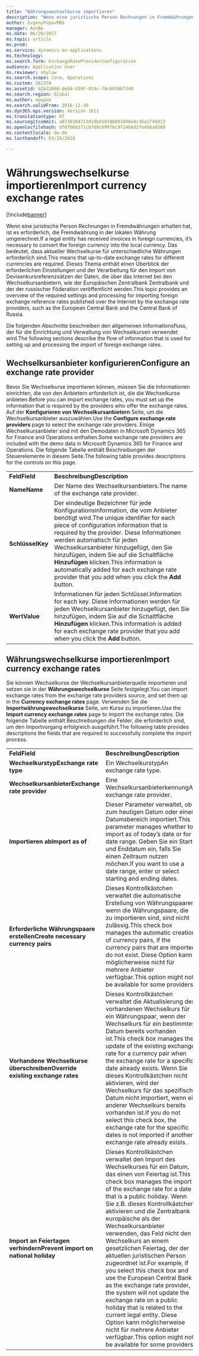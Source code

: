 ```yaml
---
title: "Währungswechselkurse importieren"
description: "Wenn eine juristische Person Rechnungen in Fremdwährungen erhalten hat, ist es erforderlich, die Fremdwährung in der lokalen Währung umgerechnet. Das bedeutet, dass aktueller Wechselkurse für unterschiedliche Währungen erforderlich sind. Dieses Thema enthält einen Überblick der erforderlichen Einstellungen und der Verarbeitung für den Import von Devisenkursreferenzsätzen der Daten, die über das Internet bei den Wechselkursanbietern, wie der Europäischen Zentralbank Zentralbank und der der russischer Föderation veröffentlicht werden."
author: EvgenyPopovMBS
manager: AnnBe
ms.date: 06/20/2017
ms.topic: article
ms.prod: 
ms.service: dynamics-ax-applications
ms.technology: 
ms.search.form: ExchangeRateProviderConfiguration
audience: Application User
ms.reviewer: shylaw
ms.search.scope: Core, Operations
ms.custom: 261374
ms.assetid: b2b22868-de68-439f-914c-78c6930b7340
ms.search.region: Global
ms.author: epopov
ms.search.validFrom: 2016-11-30
ms.dyn365.ops.version: Version 1611
ms.translationtype: HT
ms.sourcegitcommit: a0739304723d19b910388893d08e8c36a1f49d13
ms.openlocfilehash: df07066371cb7d9c69976c9714b6d2fe456a0308
ms.contentlocale: de-de
ms.lasthandoff: 03/26/2018

---
```


# <a name="import-currency-exchange-rates"></a><span data-ttu-id="32ed6-105">Währungswechselkurse importieren</span><span class="sxs-lookup"><span data-stu-id="32ed6-105">Import currency exchange rates</span></span>

[!include[banner](../includes/banner.md)]


<span data-ttu-id="32ed6-106">Wenn eine juristische Person Rechnungen in Fremdwährungen erhalten hat, ist es erforderlich, die Fremdwährung in der lokalen Währung umgerechnet.</span><span class="sxs-lookup"><span data-stu-id="32ed6-106">If a legal entity has received invoices in foreign currencies, it’s necessary to convert the foreign currency into the local currency.</span></span> <span data-ttu-id="32ed6-107">Das bedeutet, dass aktueller Wechselkurse für unterschiedliche Währungen erforderlich sind.</span><span class="sxs-lookup"><span data-stu-id="32ed6-107">This means that up-to-date exchange rates for different currencies are required.</span></span> <span data-ttu-id="32ed6-108">Dieses Thema enthält einen Überblick der erforderlichen Einstellungen und der Verarbeitung für den Import von Devisenkursreferenzsätzen der Daten, die über das Internet bei den Wechselkursanbietern, wie der Europäischen Zentralbank Zentralbank und der der russischer Föderation veröffentlicht werden.</span><span class="sxs-lookup"><span data-stu-id="32ed6-108">This topic provides an overview of the required settings and processing for importing foreign exchange reference rates published over the Internet by the exchange rate providers, such as the European Central Bank and the Central Bank of Russia.</span></span>

<span data-ttu-id="32ed6-109">Die folgenden Abschnitte beschreiben den allgemeinen Informationsfluss, der für die Einrichtung und Verwaltung von Wechselkursen verwendet wird.</span><span class="sxs-lookup"><span data-stu-id="32ed6-109">The following sections describe the flow of information that is used for setting up and processing the import of foreign exchange rates.</span></span>

## <a name="configure-an-exchange-rate-provider"></a><span data-ttu-id="32ed6-110">Wechselkursanbieter konfigurieren</span><span class="sxs-lookup"><span data-stu-id="32ed6-110">Configure an exchange rate provider</span></span>
<span data-ttu-id="32ed6-111">Bevor Sie Wechselkurse importieren können, müssen Sie die Informationen einrichten, die von den Anbietern erforderlich ist, die die Wechselkurse anbieten.</span><span class="sxs-lookup"><span data-stu-id="32ed6-111">Before you can import exchange rates, you must set up the information that is required by the providers who offer the exchange rates.</span></span> <span data-ttu-id="32ed6-112">Auf der **Konfigurieren von Wechselkursanbietern** Seite, um die Wechselkursanbieter auszuwählen.</span><span class="sxs-lookup"><span data-stu-id="32ed6-112">Use the **Configure exchange rate providers** page to select the exchange rate providers.</span></span> <span data-ttu-id="32ed6-113">Einige Wechselkursanbieter sind mit den Demodaten in Microsoft Dynamics 365 for Finance and Operations enthalten.</span><span class="sxs-lookup"><span data-stu-id="32ed6-113">Some exchange rate providers are included with the demo data in Microsoft Dynamics 365 for Finance and Operations.</span></span> <span data-ttu-id="32ed6-114">Die folgende Tabelle enthält Beschreibungen der Steuerelemente in diesem Seite.</span><span class="sxs-lookup"><span data-stu-id="32ed6-114">The following table provides descriptions for the controls on this page.</span></span>

|           |                                                                                                                                                                                                                             |
|-----------|-----------------------------------------------------------------------------------------------------------------------------------------------------------------------------------------------------------------------------|
| <span data-ttu-id="32ed6-115">**Feld**</span><span class="sxs-lookup"><span data-stu-id="32ed6-115">**Field**</span></span> | <span data-ttu-id="32ed6-116">**Beschreibung**</span><span class="sxs-lookup"><span data-stu-id="32ed6-116">**Description**</span></span>                                                                                                                                                                                                             |
| <span data-ttu-id="32ed6-117">**Name**</span><span class="sxs-lookup"><span data-stu-id="32ed6-117">**Name**</span></span>  | <span data-ttu-id="32ed6-118">Der Name des Wechselkursanbieters.</span><span class="sxs-lookup"><span data-stu-id="32ed6-118">The name of the exchange rate provider.</span></span>                                                                                                                                                                                     |
| <span data-ttu-id="32ed6-119">**Schlüssel**</span><span class="sxs-lookup"><span data-stu-id="32ed6-119">**Key**</span></span>   | <span data-ttu-id="32ed6-120">Der eindeutige Bezeichner für jede Konfigurationsinformation, die vom Anbieter benötigt wird.</span><span class="sxs-lookup"><span data-stu-id="32ed6-120">The unique identifier for each piece of configuration information that is required by the provider.</span></span> <span data-ttu-id="32ed6-121">Diese Informationen werden automatisch für jeden Wechselkursanbieter hinzugefügt, den Sie hinzufügen, indem Sie auf die Schaltfläche **Hinzufügen** klicken.</span><span class="sxs-lookup"><span data-stu-id="32ed6-121">This information is automatically added for each exchange rate provider that you add when you click the **Add** button.</span></span> |
| <span data-ttu-id="32ed6-122">**Wert**</span><span class="sxs-lookup"><span data-stu-id="32ed6-122">**Value**</span></span> | <span data-ttu-id="32ed6-123">Informationen für jeden Schlüssel.</span><span class="sxs-lookup"><span data-stu-id="32ed6-123">Information for each key.</span></span> <span data-ttu-id="32ed6-124">Diese Informationen werden für jeden Wechselkursanbieter hinzugefügt, den Sie hinzufügen, indem Sie auf die Schaltfläche **Hinzufügen** klicken.</span><span class="sxs-lookup"><span data-stu-id="32ed6-124">This information is added for each exchange rate provider that you add when you click the **Add** button.</span></span>                                                                                         |

## <a name="import-currency-exchange-rates"></a><span data-ttu-id="32ed6-125">Währungswechselkurse importieren</span><span class="sxs-lookup"><span data-stu-id="32ed6-125">Import currency exchange rates</span></span>
<span data-ttu-id="32ed6-126">Sie können Wechselkurse der Wechselkursanbieterquelle importieren und setzen sie in der **Währungswechselkurse** Seite festgelegt.</span><span class="sxs-lookup"><span data-stu-id="32ed6-126">You can import exchange rates from the exchange rate providers source, and set them up in the **Currency exchange rates** page.</span></span> <span data-ttu-id="32ed6-127">Verwenden Sie die **Importwährungswechselkurse** Seite, um Kurse zu importieren.</span><span class="sxs-lookup"><span data-stu-id="32ed6-127">Use the **Import currency exchange rates** page to import the exchange rates.</span></span> <span data-ttu-id="32ed6-128">Die folgende Tabelle enthält Beschreibungen die Felder, die erforderlich sind, um den Importvorgang erfolgreich ausgeführt.</span><span class="sxs-lookup"><span data-stu-id="32ed6-128">The following table provides descriptions the fields that are required to successfully complete the import process.</span></span>

|                                        |                                                                                                                                                                                                                                                                                                                                                                             |
|----------------------------------------|-----------------------------------------------------------------------------------------------------------------------------------------------------------------------------------------------------------------------------------------------------------------------------------------------------------------------------------------------------------------------------|
| <span data-ttu-id="32ed6-129">**Feld**</span><span class="sxs-lookup"><span data-stu-id="32ed6-129">**Field**</span></span>                              | <span data-ttu-id="32ed6-130">**Beschreibung**</span><span class="sxs-lookup"><span data-stu-id="32ed6-130">**Description**</span></span>                                                                                                                                                                                                                                                                                                                                                             |
| <span data-ttu-id="32ed6-131">**Wechselkurstyp**</span><span class="sxs-lookup"><span data-stu-id="32ed6-131">**Exchange rate type**</span></span>                 | <span data-ttu-id="32ed6-132">Ein Wechselkurstyp</span><span class="sxs-lookup"><span data-stu-id="32ed6-132">An exchange rate type.</span></span>                                                                                                                                                                                                                                                                                                                                                      |
| <span data-ttu-id="32ed6-133">**Wechselkursanbieter**</span><span class="sxs-lookup"><span data-stu-id="32ed6-133">**Exchange rate provider**</span></span>             | <span data-ttu-id="32ed6-134">Eine Wechselkursanbieterkennung</span><span class="sxs-lookup"><span data-stu-id="32ed6-134">An exchange rate provider.</span></span>                                                                                                                                                                                                                                                                                                                                                  |
| <span data-ttu-id="32ed6-135">**Importieren ab**</span><span class="sxs-lookup"><span data-stu-id="32ed6-135">**Import as of**</span></span>                       | <span data-ttu-id="32ed6-136">Dieser Parameter verwaltet, ob zum heutigen Datum oder einen Datumsbereich importiert.</span><span class="sxs-lookup"><span data-stu-id="32ed6-136">This parameter manages whether to import as of today’s date or for a date range.</span></span> <span data-ttu-id="32ed6-137">Geben Sie ein Start- und Enddatum ein, falls Sie einen Zeitraum nutzen möchen.</span><span class="sxs-lookup"><span data-stu-id="32ed6-137">If you want to use a date range, enter or select starting and ending dates.</span></span>                                                                                                                                                                                                                |
| <span data-ttu-id="32ed6-138">**Erforderliche Währungspaare erstellen**</span><span class="sxs-lookup"><span data-stu-id="32ed6-138">**Create necessary currency pairs**</span></span>    | <span data-ttu-id="32ed6-139">Dieses Kontrollkästchen verwaltet die automatische Erstellung von Währungspaaren, wenn die Währungspaare, die zu importieren sind, sind nicht zulässig.</span><span class="sxs-lookup"><span data-stu-id="32ed6-139">This check box manages the automatic creation of currency pairs, if the currency pairs that are imported do not exist.</span></span> <span data-ttu-id="32ed6-140">Diese Option kann möglicherweise nicht für mehrere Anbieter verfügbar.</span><span class="sxs-lookup"><span data-stu-id="32ed6-140">This option might not be available for some providers.</span></span>                                                                                                                                                                                               |
| <span data-ttu-id="32ed6-141">**Vorhandene Wechselkurse überschreiben**</span><span class="sxs-lookup"><span data-stu-id="32ed6-141">**Override existing exchange rates**</span></span>   | <span data-ttu-id="32ed6-142">Dieses Kontrollkästchen verwaltet die Aktualisierung des vorhandenen Wechselkurs für ein Währungspaar, wenn der Wechselkurs für ein bestimmtes Datum bereits vorhanden ist.</span><span class="sxs-lookup"><span data-stu-id="32ed6-142">This check box manages the update of the existing exchange rate for a currency pair when the exchange rate for a specific date already exists.</span></span> <span data-ttu-id="32ed6-143">Wenn Sie dieses Kontrollkästchen nicht aktivieren, wird der Wechselkurs für das spezifische Datum nicht importiert, wenn ein anderer Wechselkurs bereits vorhanden ist.</span><span class="sxs-lookup"><span data-stu-id="32ed6-143">If you do not select this check box, the exchange rate for the specific dates is not imported if another exchange rate already exists.</span></span>                                                                                       |
| <span data-ttu-id="32ed6-144">**Import an Feiertagen verhindern**</span><span class="sxs-lookup"><span data-stu-id="32ed6-144">**Prevent import on national holiday**</span></span> | <span data-ttu-id="32ed6-145">Dieses Kontrollkästchen verwaltet den Import des Wechselkurses für ein Datum, das einen von Feiertag ist.</span><span class="sxs-lookup"><span data-stu-id="32ed6-145">This check box manages the import of the exchange rate for a date that is a public holiday.</span></span> <span data-ttu-id="32ed6-146">Wenn Sie z.B. dieses Kontrollkästchen aktivieren und die Zentralbank europäische als der Wechselkursanbieter verwenden, das Feld nicht den Wechselkurs an einem gesetzlichen Feiertag, der der aktuellen juristischen Person zugeordnet ist.</span><span class="sxs-lookup"><span data-stu-id="32ed6-146">For example, if you select this check box and use the European Central Bank as the exchange rate provider, the system will not update the exchange rate on a public holiday that is related to the current legal entity.</span></span> <span data-ttu-id="32ed6-147">Diese Option kann möglicherweise nicht für mehrere Anbieter verfügbar.</span><span class="sxs-lookup"><span data-stu-id="32ed6-147">This option might not be available for some providers.</span></span> |






